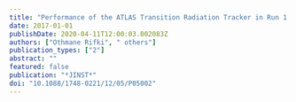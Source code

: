 ```yaml
---
title: "Performance of the ATLAS Transition Radiation Tracker in Run 1 of the LHC: tracker properties"
date: 2017-01-01
publishDate: 2020-04-11T12:00:03.002083Z
authors: ["Othmane Rifki", " others"]
publication_types: ["2"]
abstract: ""
featured: false
publication: "*JINST*"
doi: "10.1088/1748-0221/12/05/P05002"
---
```


